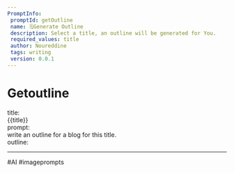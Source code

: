 ```yaml
---
PromptInfo:
 promptId: getOutline
 name: 🗒️Generate Outline
 description: Select a title, an outline will be generated for You.
 required_values: title
 author: Noureddine
 tags: writing
 version: 0.0.1
---
```


# Getoutline

title:  
{{title}}  
prompt:  
write an outline for a blog for this title.  
outline:

---

#AI #imageprompts
